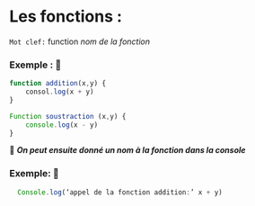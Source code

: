 # Les fonctions :


`Mot clef:` function _nom de la fonction_
 
### Exemple : :speech_balloon:

````js
function addition(x,y) { 
    consol.log(x + y)
}

Function soustraction (x,y) {
    console.log(x - y)
}
````

:anger: <strong><em>On peut ensuite donné un nom à la fonction dans la console </strong></em>
 
 ### Exemple: :speech_balloon:
 
````js
  Console.log(‘appel de la fonction addition:’ x + y)
````
